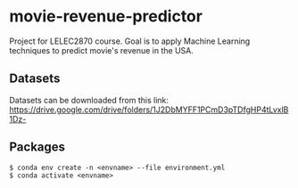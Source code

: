 # movie-revenue-predictor
Project for LELEC2870 course. Goal is to apply Machine Learning techniques to predict movie's revenue in the USA.    

## Datasets
Datasets can be downloaded from this link: https://drive.google.com/drive/folders/1J2DbMYFF1PCmD3pTDfgHP4tLvxlB1Dz-    

## Packages
```
$ conda env create -n <envname> --file environment.yml
$ conda activate <envname>
```